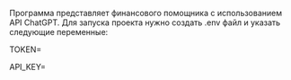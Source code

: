Программа представляет финансового помощника с использованием API ChatGPT. Для запуска проекта нужно создать .env файл и указать следующие переменные:

TOKEN=

API_KEY=
